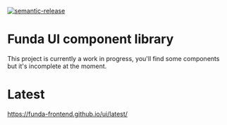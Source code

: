 [![semantic-release](https://img.shields.io/badge/%20%20%F0%9F%93%A6%F0%9F%9A%80-semantic--release-e10079.svg)](https://github.com/semantic-release/semantic-release)

# Funda UI component library

This project is currently a work in progress, you'll find some components but it's incomplete at the moment.

# Latest
https://funda-frontend.github.io/ui/latest/
